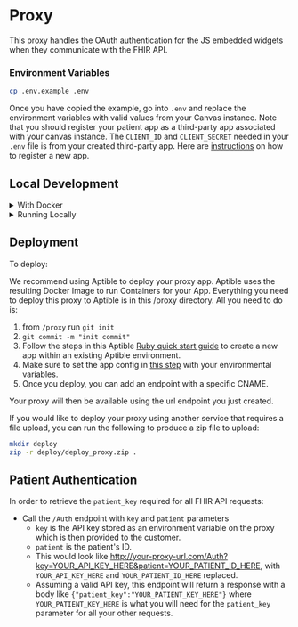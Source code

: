 # Proxy

This proxy handles the OAuth authentication for the JS embedded widgets when they communicate with the FHIR API.

### Environment Variables

```bash
cp .env.example .env
```

Once you have copied the example, go into `.env` and replace the environment variables with valid values from your Canvas instance.
Note that you should register your patient app as a third-party app associated with your canvas instance. The `CLIENT_ID` and `CLIENT_SECRET` needed in your `.env` file is from your created third-party app. Here are [instructions](https://docs.canvasmedical.com/reference/authentication#registering-a-third-party-application-on-canvas) on how to register a new app.

## Local Development

<details>
  <summary>With Docker</summary>

### Build / Run

If you're building the docker containers for the first time, or if you know a dependency has been added (e.g., ruby gem), run this:

```bash
docker-compose build
```

Once the containers have been built, starting the app is just:

```bash
docker-compose up

# And a shortcut for rebuilding containers while spinning them up at the same time:
docker-compose up --build
```

### Running tests

```bash
# Set up the test database
docker-compose run --rm -e RAILS_ENV=test app ./bin/rails db:create db:migrate

# Run specs
docker-compose run --rm app rspec

# Run specs while checking coverage
docker-compose run --rm -e COVERAGE=1 app rspec
```

### Running the Ruby Formatter

```bash
# Check for exceptions:
bundle exec rubocop

# Let Rubocop autocorrect things
bundle exec rubocop -A
```

</details>

<details>
  <summary>Running Locally</summary>

### Tooling and Dependencies

- If you have `asdf` installed, `.tool-versions` is set up for the Ruby version.
- Redis

  - Check for existing Redis by running

    ```bash
    redis-server --version
    ```

  - If Redis isn't installed, install it! If on macOS, with Homebrew installed (above) run

    ```bash
    brew install redis

    # have launchd start Redis now and restart at login
    brew services start redis

    # confirm that Redis started successfully
    brew services ls
    ```

### Application Dependencies

If you don't have Bundler installed for Ruby:

```bash
gem install bundler
```

Install dependencies:

```bash
# Install Ruby gems:
bundle install
```

### Run the application

```bash
bundle exec rails server
```

Then open [http://localhost:3000](http://localhost:3000) with your favorite internet browser.

### Run the test suite

```bash
bundle exec rspec
```

Optionally, run the suite and check coverage:

```bash
COVERAGE=1 bundle exec rspec

# wait for specs to run, and then:
open coverage/index.html
```

### Running the Ruby Formatter

```bash
# Check for exceptions:
bundle exec rubocop

# Let Rubocop autocorrect things
bundle exec rubocop -A
```

</details>

## Deployment

To deploy:

We recommend using Aptible to deploy your proxy app. Aptible uses the resulting Docker Image to run Containers for your App.
Everything you need to deploy this proxy to Aptible is in this /proxy directory.
All you need to do is:

1. from `/proxy` run `git init`
2. `git commit -m "init commit"`
3. Follow the steps in this Aptible [Ruby quick start guide](https://deploy-docs.aptible.com/docs/ruby-quickstart) to create a new app within an existing Aptible environment.
4. Make sure to set the app config in [this step](https://deploy-docs.aptible.com/docs/ruby-quickstart#bring-it-all-together) with your environmental variables.
5. Once you deploy, you can add an endpoint with a specific CNAME.

Your proxy will then be available using the url endpoint you just created.

If you would like to deploy your proxy using another service that requires a file upload, you can run the following to produce a zip file to upload:

```sh
mkdir deploy
zip -r deploy/deploy_proxy.zip .
```

## Patient Authentication

In order to retrieve the `patient_key` required for all FHIR API requests:

- Call the `/Auth` endpoint with `key` and `patient` parameters
  - `key` is the API key stored as an environment variable on the proxy which is then provided to the customer.
  - `patient` is the patient's ID.
  - This would look like http://your-proxy-url.com/Auth?key=YOUR_API_KEY_HERE&patient=YOUR_PATIENT_ID_HERE, with `YOUR_API_KEY_HERE` and `YOUR_PATIENT_ID_HERE` replaced.
  - Assuming a valid API key, this endpoint will return a response with a body like `{"patient_key":"YOUR_PATIENT_KEY_HERE"}` where `YOUR_PATIENT_KEY_HERE` is what you will need for the `patient_key` parameter for all your other requests.
